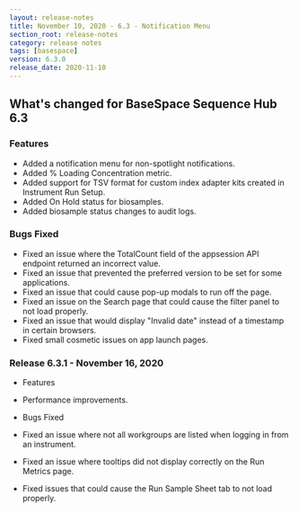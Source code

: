 ```yaml
---
layout: release-notes
title: November 10, 2020 - 6.3 - Notification Menu
section_root: release-notes
category: release notes
tags: [basespace]
version: 6.3.0
release_date: 2020-11-10
---
```


## What's changed for BaseSpace Sequence Hub 6.3

### Features
 - Added a notification menu for non-spotlight notifications.
 - Added % Loading Concentration metric. 
 - Added support for TSV format for custom index adapter kits created in Instrument Run Setup.
 - Added On Hold status for biosamples.
 - Added biosample status changes to audit logs.

### Bugs Fixed
 - Fixed an issue where the TotalCount field of the appsession API endpoint returned an incorrect value.
 - Fixed an issue that prevented the preferred version to be set for some applications.
 - Fixed an issue that could cause pop-up modals to run off the page.
 - Fixed an issue on the Search page that could cause the filter panel to not load properly.
 - Fixed an issue that would display "Invalid date" instead of a timestamp in certain browsers.
 - Fixed small cosmetic issues on app launch pages.

### Release 6.3.1 - November 16, 2020
 - Features
  - Performance improvements.

 - Bugs Fixed
  - Fixed an issue where not all workgroups are listed when logging in from an instrument.
  - Fixed an issue where tooltips did not display correctly on the Run Metrics page.
  - Fixed issues that could cause the Run Sample Sheet tab to not load properly.